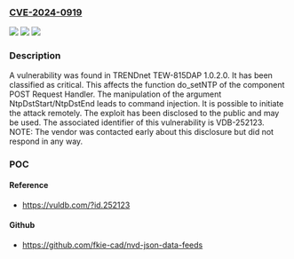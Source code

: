 ### [CVE-2024-0919](https://cve.mitre.org/cgi-bin/cvename.cgi?name=CVE-2024-0919)
![](https://img.shields.io/static/v1?label=Product&message=TEW-815DAP&color=blue)
![](https://img.shields.io/static/v1?label=Version&message=%3D%201.0.2.0%20&color=brighgreen)
![](https://img.shields.io/static/v1?label=Vulnerability&message=CWE-77%20Command%20Injection&color=brighgreen)

### Description

A vulnerability was found in TRENDnet TEW-815DAP 1.0.2.0. It has been classified as critical. This affects the function do_setNTP of the component POST Request Handler. The manipulation of the argument NtpDstStart/NtpDstEnd leads to command injection. It is possible to initiate the attack remotely. The exploit has been disclosed to the public and may be used. The associated identifier of this vulnerability is VDB-252123. NOTE: The vendor was contacted early about this disclosure but did not respond in any way.

### POC

#### Reference
- https://vuldb.com/?id.252123

#### Github
- https://github.com/fkie-cad/nvd-json-data-feeds

